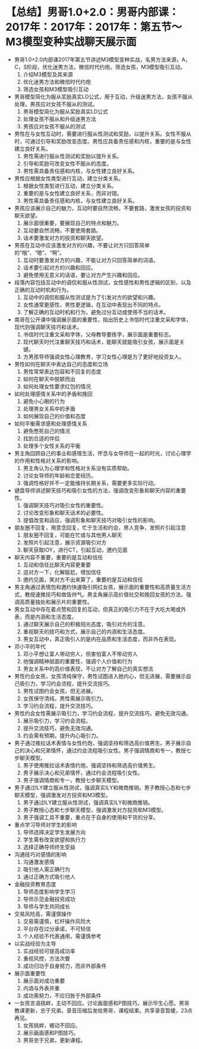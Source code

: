 # 【总结】男哥1.0+2.0：男哥内部课：2017年：2017年：2017年：第五节～M3模型变种实战聊天展示面

-   男哥1.0+2.0内部课2017年第五节讲述M3模型变种实战，名男方法来源，A，C，S阶段，优化迷男方法，微信时代约炮，筛选女孩，M3模型吸引互动。
    1.  介绍M3模型及其来源
    2.  优化迷男方法和微信时代约炮
    3.  筛选女孩和M3模型吸引互动
-   男哥模型简化为服从奖励真实LD公式，用于互动，升级迷男方法，女孩不服从处理，男孩应对女孩不服从的测试。
    1.  男哥模型简化为服从奖励真实LD公式
    2.  处理女孩不服从和升级迷男方法
    3.  男孩应对女孩不服从的测试
-   男性在与女性互动时，需要进行服从性测试和奖励，以提升关系。女性不服从时，可通过引导和奖励改变态度。男性应具备责任感和内核，重要的是与女性建立良好关系。
    1.  男性需进行服从性测试和奖励以提升关系。
    2.  引导和奖励可改变女性不服从的态度。
    3.  男性需具备责任感和内核，与女性建立良好关系。
-   男性应根据女性类型进行互动，建立分类关系。
    1.  根据女性类型进行互动，建立分类关系。
    2.  重要的是与女性建立良好关系，而非对错。
    3.  男性需具备责任感和内核，与女性建立良好关系。
-   男孩应该展示自己的魅力，互动时要自然流畅，不要套路，激发女孩的投资和聊天欲望。
    1.  展示面很重要，要展现自己的特点和魅力。
    2.  互动要自然流畅，不要使用套路。
    3.  话术要激发对方的投资和聊天欲望。
-   男孩在互动中应该激发对方的兴趣，不要让对方只回答简单的“哦”、“嗯”、“啊”。
    1.  互动时要激发对方的兴趣，不能让对方只回答简单的词语。
    2.  话术要引起对方的兴趣和回应。
    3.  避免使用无意义的话语，要让对方产生兴趣和回应。
-   段落内容包括互动中的调侃和服从性测试，女性感性和男性逻辑的区别，以及正确的互动时机和行为。
    1.  互动中的调侃和服从性测试是为了引发对方的欲望和兴趣。
    2.  女性通常更感性，男性更逻辑，在互动中表现出不同的特点。
    3.  了解正确的互动时机和行为，避免过分互动或使用不当的话术。
-   南哥在公开课中强调展示面的重要性，指出历史上书信时代注重文采和字体，现代则强调聊天技巧和话术。
    1.  书信时代注重文采和字体，父母教导要练字，展示面是重要标志。
    2.  现代聊天时代注重聊天技巧和话术，能聊天就能吸引女孩，展示面是关键。
    3.  方男孩导师强调女性心理教育，学习女性心理是为了更好地投资女人。
-   男性如何在聊天中表达自己的态度和立场
    1.  男性常常表达包容和不回复的态度
    2.  如何在聊天中脱颖而出
    3.  如何处理女性要求红包的情况
-   如何处理感情关系中的矛盾和挽回
    1.  避免小心眼的行为
    2.  处理男女关系中的矛盾
    3.  如何展现自己的价值和态度
-   如何平衡需求感和处理感情关系
    1.  避免憋死自己的情况
    2.  找到合适的伴侣
    3.  处理多个女性关系的平衡
-   男主角回顾自己的事业和感情生活，怀念与女导师在一起的时光，讨论心理学的作用和性格对关系的影响。
    1.  男主角认为心理学和性格对关系没有实质帮助。
    2.  讨论女导师的年龄和恋爱经历。
    3.  强调性格好并不一定能维持长期关系，需要更多实际行动。
-   键盘导师讲述聊天技巧和吸引女性的方法，强调改变形象和聊天内容的重要性。
    1.  强调聊天技巧对吸引女性的重要性。
    2.  讨论改变形象和聊天话术的必要性。
    3.  提倡改变和适应，强调形象和聊天技巧对吸引女性的影响。
-   朋友圈不回复，用意念回复，忙于生活和约会，男人竞争，发照片引起注意
    1.  朋友圈不回复，可能在忙或与其他男人聊天
    2.  发照片引起注意，展示资源吸引对方
    3.  聊天获取IOY，进行CT，引起互动，邀约见面
-   聊天内容不重要，重要的是互动和信任
    1.  互动和信任比聊天内容更重要
    2.  逗对方一下，化解尴尬，增加信任
    3.  邀约见面，笑对方不出来算了，重要的是互动和信任
-   男主角通过表情包和邀约快速吸引网红女孩，展示面的重要性和高质量生活方式，教授速推技巧和做饭帅气。男主角展示高价值社交和挽回女孩的方法，强调高质量独处和展示片的重要性。
-   男女互动中存在着点赞和回复的互动，但真正的吸引力不在于大吃大喝或外表，而是内涵和生活态度。
    1.  通过聊天展示自己的积极阳光态度，吸引对方的注意。
    2.  重视聊天的技巧和方式，展示自己的内涵和生活态度。
    3.  男女互动中，真正吸引人的是内在品质和生活态度，而非外在表现。
-   邓小平的年代
    1.  邓小平想让富人带动穷人，但害怕富人不带动穷人
    2.  他强调精神层面的重要性，强调个人价值和行为
    3.  男女关系中的高价值表现，不让对方了解自己的真实想法
-   男性约会女孩，女孩清纯保守，男性试图进入她内心，但无进展，需要展示自己吸引力，学习约会流程，提升交流技巧。
    1.  男性试图约会女孩，但无进展。
    2.  女孩保守清纯，男性需展示吸引力。
    3.  学习约会流程，提升交流技巧。
-   男性约会女性需展示吸引力，学习约会流程，提升交流技巧，避免无效沟通。
    1.  展示吸引力，学习约会流程。
    2.  提升交流技巧，避免无效沟通。
    3.  约会需有预期，提升内心吸引力。
-   男子通过推拉话术表情与女性约炮，强调坚持和筛选高价值男生。男子展示自己的决心和兄弟情怀，通过约会流程吸引女性。男子强调情商和专一，教授七步聊天模型。
    1.  男子使用推拉话术表情约炮，强调坚持和筛选高价值男生。
    2.  男子展示决心和兄弟情怀，通过约会流程吸引女性。
    3.  男子强调情商和专一，教授七步聊天模型。
-   男子通过ILY建立服从性测试，强调真实ILY和微商推销。男子教授心态和七步聊天模型，强调激发对方投资和M3模型。
    1.  男子通过ILY建立服从性测试，强调真实ILY和微商推销。
    2.  男子教授心态和七步聊天模型，强调激发对方投资和M3模型。
    3.  男子强调工具不重要，重点在于自身的使用和干货的分享。
-   重点学习导师对学生的影响
    1.  导师选择决定学生发展方向
    2.  学生需有改变欲望和执行力
    3.  选择正确导师终生受益
-   沟通技巧对感情的影响
    1.  沟通激发感情
    2.  吸引他人需正确行为
    3.  通过正确方式吸引他人
-   金融投资教育态度
    1.  导师态度影响学生学习
    2.  导师示范金融投资成功
    3.  导师与学生共同成长
-   交易风险高，需谨慎操作
    1.  交易需谨慎，杠杆操作风险大
    2.  平台存在过分承诺，不可轻信
    3.  个人经验不代表通用，需谨慎参考
-   以实战经验为主导
    1.  实战经验可提高成功率
    2.  重视风控，方法次要
    3.  成功归功于自身努力，而非外部条件
-   展示面重要性
    1.  展示面对成功重要
    2.  内涵与外表并重
    3.  成功需努力，不应归咎于外部条件
-   一女孩言语挑衅，主动不回应。讨论画面感和P图技巧，展示毕生心愿。男哥教课更新，忠于兄弟。录音压缩后发给男哥，课程结束。共享录音暂缓，23点再见。
    1.  女孩挑衅，被动不回应。
    2.  展示画面感和P图技巧。
    3.  男哥忠于兄弟，更新课程。